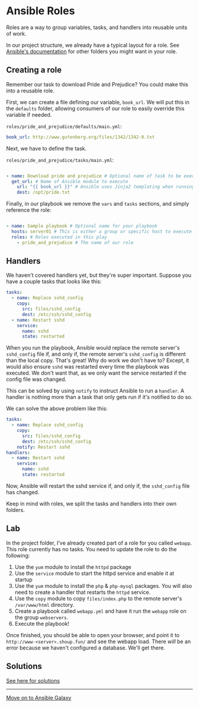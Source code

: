 # Ansible Roles

Roles are a way to group variables, tasks, and handlers into reusable units of
work.

In our project structure, we already have a typical layout for a role. See
[Ansible's documentation](http://docs.ansible.com/ansible/latest/playbooks_reuse_roles.html#role-directory-structure)
for other folders you might want in your role.

## Creating a role

Remember our task to download Pride and Prejudice? You could make this into a
reusable role.

First, we can create a file defining our variable, `book_url`. We will put this
in the `defaults` folder, allowing consumers of our role to easily override this
variable if needed.

`roles/pride_and_prejudice/defaults/main.yml`:

```yaml
book_url: http://www.gutenberg.org/files/1342/1342-0.txt
```

Next, we have to define the task.

`roles/pride_and_prejudice/tasks/main.yml`:

```yaml

- name: Download pride and prejudice # Optional name of task to be executed
  get_url: # Name of Ansible module to execute
    url: "{{ book_url }}" # Ansible uses Jinja2 templating when running playbooks
    dest: /opt/pride.txt
```

Finally, in our playbook we remove the `vars` and `tasks` sections, and simply
reference the role:

```yaml

- name: Sample playbook # Optional name for your playbook
  hosts: server01 # This is either a group or specific host to execute tasks on
  roles: # Roles executed in this play
    - pride_and_prejudice # The name of our role
```

## Handlers

We haven't covered handlers yet, but they're super important. Suppose you have
a couple tasks that looks like this:

```yaml
tasks:
  - name: Replace sshd_config
    copy:
      src: files/sshd_config
      dest: /etc/ssh/sshd_config
  - name: Restart sshd
    service:
      name: sshd
      state: restarted
```

When you run the playbook, Ansible would replace the remote server's
`sshd_config` file if, and only if, the remote server's `sshd_config` is
different than the local copy. That's great! Why do work we don't have to?
Except, it would also ensure `sshd` was restarted every time the playbook was
executed. We don't want that, as we only want the service restarted if the
config file was changed.

This can be solved by using `notify` to instruct Ansible to run a `handler`. A
handler is nothing more than a task that only gets run if it's notified to do
so.

We can solve the above problem like this:

```yaml
tasks:
  - name: Replace sshd_config
    copy:
      src: files/sshd_config
      dest: /etc/ssh/sshd_config
    notify: Restart sshd
handlers:
  - name: Restart sshd
    service:
      name: sshd
      state: restarted
```

Now, Ansible will restart the sshd service if, and only if, the `sshd_config`
file has changed.

Keep in mind with roles, we split the tasks and handlers into their own folders.

## Lab

In the project folder, I've already created part of a role for you called
`webapp`. This role currently has no tasks. You need to update the role to do
the following:

1. Use the `yum` module to install the `httpd` package
2. Use the `service` module to start the httpd service and enable it at startup
3. Use the `yum` module to install the `php` & `php-mysql` packages. You will
   also need to create a handler that restarts the `httpd` service.
4. Use the `copy` module to copy `files/index.php` to the remote server's
   `/var/www/html` directory.
5. Create a playbook called `webapp.yml` and have it run the `webapp` role
   on the group `webservers`.
6. Execute the playbook!

Once finished, you should be able to open your browser, and point it to
`http://www-<server>.shoup.fun/` and see the webapp load. There *will* be an
error because we haven't configured a database. We'll get there.

## Solutions

[See here for solutions](05_lab_solutions.md)

---

[Move on to Ansible Galaxy](06_ansible_galaxy.md)
